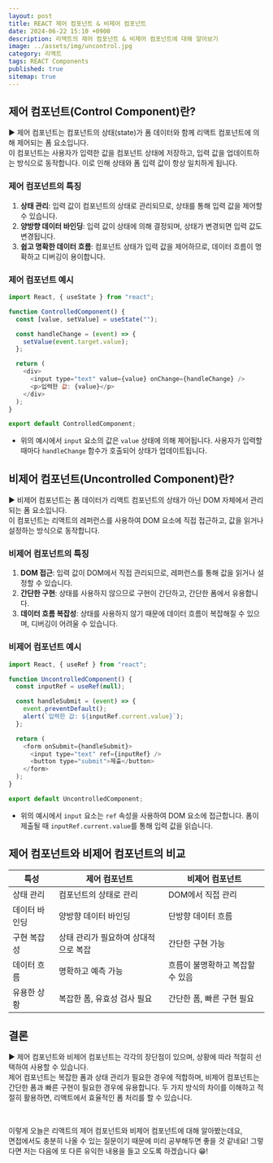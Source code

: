 ```yaml
---
layout: post
title: REACT 제어 컴포넌트 & 비제어 컴포넌트
date: 2024-06-22 15:10 +0900
description: 리액트의 제어 컴포넌트 & 비제어 컴포넌트에 대해 알아보기
image: ../assets/img/uncontrol.jpg
category: 리액트
tags: REACT Components
published: true
sitemap: true
---
```


## 제어 컴포넌트(Control Component)란?

▶ 제어 컴포넌트는 컴포넌트의 상태(state)가 폼 데이터와 함께 리액트 컴포넌트에 의해 제어되는 폼 요소입니다.<br>
이 컴포넌트는 사용자가 입력한 값을 컴포넌트 상태에 저장하고, 입력 값을 업데이트하는 방식으로 동작합니다. 이로 인해 상태와 폼 입력 값이 항상 일치하게 됩니다.

### 제어 컴포넌트의 특징

1. **상태 관리**: 입력 값이 컴포넌트의 상태로 관리되므로, 상태를 통해 입력 값을 제어할 수 있습니다.
2. **양방향 데이터 바인딩**: 입력 값이 상태에 의해 결정되며, 상태가 변경되면 입력 값도 변경됩니다.
3. **쉽고 명확한 데이터 흐름**: 컴포넌트 상태가 입력 값을 제어하므로, 데이터 흐름이 명확하고 디버깅이 용이합니다.

### 제어 컴포넌트 예시

```javascript
import React, { useState } from "react";

function ControlledComponent() {
  const [value, setValue] = useState("");

  const handleChange = (event) => {
    setValue(event.target.value);
  };

  return (
    <div>
      <input type="text" value={value} onChange={handleChange} />
      <p>입력한 값: {value}</p>
    </div>
  );
}

export default ControlledComponent;
```

- 위의 예시에서 `input` 요소의 값은 `value` 상태에 의해 제어됩니다. 사용자가 입력할 때마다 `handleChange` 함수가 호출되어 상태가 업데이트됩니다.

## 비제어 컴포넌트(Uncontrolled Component)란?

▶ 비제어 컴포넌트는 폼 데이터가 리액트 컴포넌트의 상태가 아닌 DOM 자체에서 관리되는 폼 요소입니다.<br>
이 컴포넌트는 리액트의 레퍼런스를 사용하여 DOM 요소에 직접 접근하고, 값을 읽거나 설정하는 방식으로 동작합니다.

### 비제어 컴포넌트의 특징

1. **DOM 접근**: 입력 값이 DOM에서 직접 관리되므로, 레퍼런스를 통해 값을 읽거나 설정할 수 있습니다.
2. **간단한 구현**: 상태를 사용하지 않으므로 구현이 간단하고, 간단한 폼에서 유용합니다.
3. **데이터 흐름 복잡성**: 상태를 사용하지 않기 때문에 데이터 흐름이 복잡해질 수 있으며, 디버깅이 어려울 수 있습니다.

### 비제어 컴포넌트 예시

```javascript
import React, { useRef } from "react";

function UncontrolledComponent() {
  const inputRef = useRef(null);

  const handleSubmit = (event) => {
    event.preventDefault();
    alert(`입력한 값: ${inputRef.current.value}`);
  };

  return (
    <form onSubmit={handleSubmit}>
      <input type="text" ref={inputRef} />
      <button type="submit">제출</button>
    </form>
  );
}

export default UncontrolledComponent;
```

- 위의 예시에서 `input` 요소는 `ref` 속성을 사용하여 DOM 요소에 접근합니다. 폼이 제출될 때 `inputRef.current.value`를 통해 입력 값을 읽습니다.

## 제어 컴포넌트와 비제어 컴포넌트의 비교

| 특성          | 제어 컴포넌트                        | 비제어 컴포넌트                  |
| ------------- | ------------------------------------ | -------------------------------- |
| 상태 관리     | 컴포넌트의 상태로 관리               | DOM에서 직접 관리                |
| 데이터 바인딩 | 양방향 데이터 바인딩                 | 단방향 데이터 흐름               |
| 구현 복잡성   | 상태 관리가 필요하여 상대적으로 복잡 | 간단한 구현 가능                 |
| 데이터 흐름   | 명확하고 예측 가능                   | 흐름이 불명확하고 복잡할 수 있음 |
| 유용한 상황   | 복잡한 폼, 유효성 검사 필요          | 간단한 폼, 빠른 구현 필요        |

## 결론

▶ 제어 컴포넌트와 비제어 컴포넌트는 각각의 장단점이 있으며, 상황에 따라 적절히 선택하여 사용할 수 있습니다.<br>
제어 컴포넌트는 복잡한 폼과 상태 관리가 필요한 경우에 적합하며, 비제어 컴포넌트는 간단한 폼과 빠른 구현이 필요한 경우에 유용합니다. 두 가지 방식의 차이를 이해하고 적절히 활용하면, 리액트에서 효율적인 폼 처리를 할 수 있습니다.

<br>

이렇게 오늘은 리액트의 제어 컴포넌트와 비제어 컴포넌트에 대해 알아봤는데요,<br>
면접에서도 충분히 나올 수 있는 질문이기 때문에 미리 공부해두면 좋을 것 같네요!
그렇다면 저는 다음에 또 다른 유익한 내용을 들고 오도록 하겠습니다 😁!
